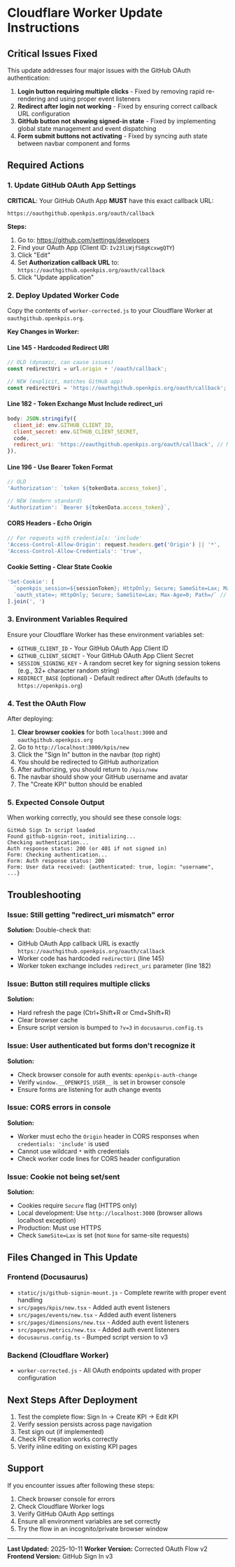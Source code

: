 # Cloudflare Worker Update Instructions

## Critical Issues Fixed

This update addresses four major issues with the GitHub OAuth authentication:

1. **Login button requiring multiple clicks** - Fixed by removing rapid re-rendering and using proper event listeners
2. **Redirect after login not working** - Fixed by ensuring correct callback URL configuration
3. **GitHub button not showing signed-in state** - Fixed by implementing global state management and event dispatching
4. **Form submit buttons not activating** - Fixed by syncing auth state between navbar component and forms

## Required Actions

### 1. Update GitHub OAuth App Settings

**CRITICAL**: Your GitHub OAuth App **MUST** have this exact callback URL:

```
https://oauthgithub.openkpis.org/oauth/callback
```

**Steps:**
1. Go to: https://github.com/settings/developers
2. Find your OAuth App (Client ID: `Iv23liWjfS8gKcxwgQTY`)
3. Click "Edit"
4. Set **Authorization callback URL** to: `https://oauthgithub.openkpis.org/oauth/callback`
5. Click "Update application"

### 2. Deploy Updated Worker Code

Copy the contents of `worker-corrected.js` to your Cloudflare Worker at `oauthgithub.openkpis.org`.

**Key Changes in Worker:**

#### Line 145 - Hardcoded Redirect URI
```javascript
// OLD (dynamic, can cause issues)
const redirectUri = url.origin + '/oauth/callback';

// NEW (explicit, matches GitHub app)
const redirectUri = 'https://oauthgithub.openkpis.org/oauth/callback';
```

#### Line 182 - Token Exchange Must Include redirect_uri
```javascript
body: JSON.stringify({
  client_id: env.GITHUB_CLIENT_ID,
  client_secret: env.GITHUB_CLIENT_SECRET,
  code,
  redirect_uri: 'https://oauthgithub.openkpis.org/oauth/callback', // MUST match authorization request
}),
```

#### Line 196 - Use Bearer Token Format
```javascript
// OLD
'Authorization': `token ${tokenData.access_token}`,

// NEW (modern standard)
'Authorization': `Bearer ${tokenData.access_token}`,
```

#### CORS Headers - Echo Origin
```javascript
// For requests with credentials: 'include'
'Access-Control-Allow-Origin': request.headers.get('Origin') || '*',
'Access-Control-Allow-Credentials': 'true',
```

#### Cookie Setting - Clear State Cookie
```javascript
'Set-Cookie': [
  `openkpis_session=${sessionToken}; HttpOnly; Secure; SameSite=Lax; Max-Age=${7 * 24 * 60 * 60}; Path=/`,
  `oauth_state=; HttpOnly; Secure; SameSite=Lax; Max-Age=0; Path=/` // Clear state cookie
].join(', ')
```

### 3. Environment Variables Required

Ensure your Cloudflare Worker has these environment variables set:

- `GITHUB_CLIENT_ID` - Your GitHub OAuth App Client ID
- `GITHUB_CLIENT_SECRET` - Your GitHub OAuth App Client Secret  
- `SESSION_SIGNING_KEY` - A random secret key for signing session tokens (e.g., 32+ character random string)
- `REDIRECT_BASE` (optional) - Default redirect after OAuth (defaults to `https://openkpis.org`)

### 4. Test the OAuth Flow

After deploying:

1. **Clear browser cookies** for both `localhost:3000` and `oauthgithub.openkpis.org`
2. Go to `http://localhost:3000/kpis/new`
3. Click the "Sign In" button in the navbar (top right)
4. You should be redirected to GitHub authorization
5. After authorizing, you should return to `/kpis/new`
6. The navbar should show your GitHub username and avatar
7. The "Create KPI" button should be enabled

### 5. Expected Console Output

When working correctly, you should see these console logs:

```
GitHub Sign In script loaded
Found github-signin-root, initializing...
Checking authentication...
Auth response status: 200 (or 401 if not signed in)
Form: Checking authentication...
Form: Auth response status: 200
Form: User data received: {authenticated: true, login: "username", ...}
```

## Troubleshooting

### Issue: Still getting "redirect_uri mismatch" error

**Solution:** Double-check that:
- GitHub OAuth App callback URL is exactly `https://oauthgithub.openkpis.org/oauth/callback`
- Worker code has hardcoded `redirectUri` (line 145)
- Worker token exchange includes `redirect_uri` parameter (line 182)

### Issue: Button still requires multiple clicks

**Solution:** 
- Hard refresh the page (Ctrl+Shift+R or Cmd+Shift+R)
- Clear browser cache
- Ensure script version is bumped to `?v=3` in `docusaurus.config.ts`

### Issue: User authenticated but forms don't recognize it

**Solution:**
- Check browser console for auth events: `openkpis-auth-change`
- Verify `window.__OPENKPIS_USER__` is set in browser console
- Ensure forms are listening for auth change events

### Issue: CORS errors in console

**Solution:**
- Worker must echo the `Origin` header in CORS responses when `credentials: 'include'` is used
- Cannot use wildcard `*` with credentials
- Check worker code lines for CORS header configuration

### Issue: Cookie not being set/sent

**Solution:**
- Cookies require `Secure` flag (HTTPS only)
- Local development: Use `http://localhost:3000` (browser allows localhost exception)
- Production: Must use HTTPS
- Check `SameSite=Lax` is set (not `None` for same-site requests)

## Files Changed in This Update

### Frontend (Docusaurus)
- `static/js/github-signin-mount.js` - Complete rewrite with proper event handling
- `src/pages/kpis/new.tsx` - Added auth event listeners
- `src/pages/events/new.tsx` - Added auth event listeners
- `src/pages/dimensions/new.tsx` - Added auth event listeners
- `src/pages/metrics/new.tsx` - Added auth event listeners
- `docusaurus.config.ts` - Bumped script version to v3

### Backend (Cloudflare Worker)
- `worker-corrected.js` - All OAuth endpoints updated with proper configuration

## Next Steps After Deployment

1. Test the complete flow: Sign In → Create KPI → Edit KPI
2. Verify session persists across page navigation
3. Test sign out (if implemented)
4. Check PR creation works correctly
5. Verify inline editing on existing KPI pages

## Support

If you encounter issues after following these steps:
1. Check browser console for errors
2. Check Cloudflare Worker logs
3. Verify GitHub OAuth App settings
4. Ensure all environment variables are set correctly
5. Try the flow in an incognito/private browser window

---

**Last Updated:** 2025-10-11
**Worker Version:** Corrected OAuth Flow v2
**Frontend Version:** GitHub Sign In v3

